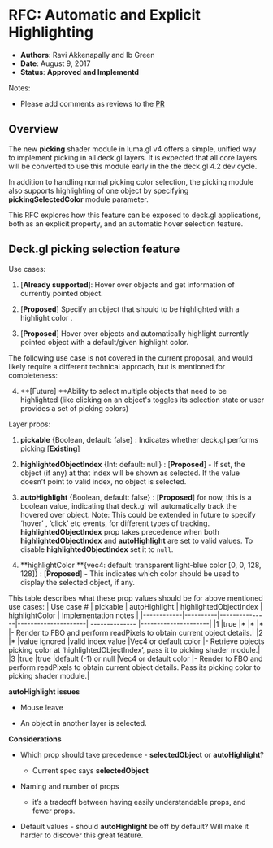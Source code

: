 # RFC: Automatic and Explicit Highlighting

* **Authors**: Ravi Akkenapally and Ib Green
* **Date**: August 9, 2017
* **Status**: **Approved and Implementd**

Notes:
* Please add comments as reviews to the [PR](https://github.com/uber/deck.gl/pull/839)


## Overview

The new **picking** shader module in luma.gl v4 offers a simple, unified way to implement picking in all deck.gl layers. It is expected that all core layers will be converted to use this module early in the the deck.gl 4.2 dev cycle.

In addition to handling normal picking color selection, the picking module also supports highlighting of one object by specifying  **pickingSelectedColor** module parameter.

This RFC explores how this feature can be exposed to deck.gl applications, both as an explicit property, and an automatic hover selection feature.

## Deck.gl picking selection feature

Use cases:

1. [**Already supported**]: Hover over objects and get information of currently pointed object.

2. [**Proposed**] Specify an object that should to be highlighted with a highlight color .

3. [**Proposed**] Hover over objects and automatically highlight currently pointed object with a default/given highlight color.

The following use case is not covered in the current proposal, and would likely require a different technical approach, but is mentioned for completeness:

4. **[Future] **Ability to select multiple objects that need to be highlighted (like clicking on an object's toggles its selection state or user provides a set of picking colors)

Layer props:

1. **pickable** {Boolean, default: false} : Indicates whether deck.gl performs picking [**Existing**]

2. **highlightedObjectIndex** {Int: default: null} : [**Proposed**] - If set, the object (if any) at that index will be shown as selected. If the value doesn’t point to valid index, no object is selected.

3. **autoHighlight** {Boolean, default: false} : [**Proposed**] for now, this is a boolean value, indicating that deck.gl will automatically track the hovered over object. Note: This could be extended in future to specify ‘hover’ , ‘click’ etc events, for different types of tracking. **highlightedObjectIndex** prop takes precedence when both **highlightedObjectIndex** and **autoHighlight** are set to valid values. To disable **highlightedObjectIndex** set it to `null`.

4. **highlightColor **{vec4: default: transparent light-blue color [0, 0, 128, 128]} : [**Proposed**] - This indicates which color should be used to display the selected object, if any.


This table describes what these prop values should be for above mentioned use cases:
| Use case # | pickable | autoHighlight | highlightedObjectIndex | highlightColor | Implementation notes |
|------------|----------|---------------|---------------------| -------------- |---------------------|
|1           |true      |*              |*                    |*               |- Render to FBO and perform readPixels to obtain current object details.|
|2           |*         |value ignored  |valid index value    |Vec4 or default color |- Retrieve objects picking color at ‘highlightedObjectIndex’, pass it to picking shader module.|
|3           |true      |true           |default (-1) or null |Vec4 or default color |- Render to FBO and perform readPixels to obtain current object details. Pass its picking color to picking shader module.|


**autoHighlight issues**

* Mouse leave

* An object in another layer is selected.

**Considerations**

* Which prop should take precedence - **selectedObject** or **autoHighlight**?

    * Current spec says **selectedObject**

* Naming and number of props

    *  it’s a tradeoff between having easily understandable props, and fewer props.

* Default values - should **autoHighlight** be off by default? Will make it harder to discover this great feature.
